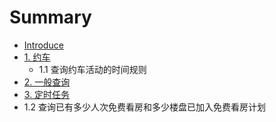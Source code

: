 # Summary

* [Introduce](introduce.md)
* [1. 约车](yue_che.md)
   * 1.1  查询约车活动的时间规则
* [2. 一般查询](yi_ban_cha_xun.md)
* [3. 定时任务](ding_shi_ren_wu.md)
* 1.2 查询已有多少人次免费看房和多少楼盘已加入免费看房计划

